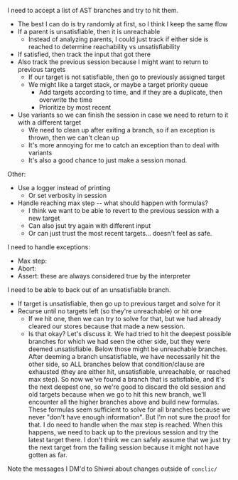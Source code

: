 I need to accept a list of AST branches and try to hit them.
* The best I can do is try randomly at first, so I think I keep the same flow
* If a parent is unsatisfiable, then it is unreachable
  * Instead of analyzing parents, I could just track if either side is reached to determine reachability vs unsatisfiability
* If satisfied, then track the input that got there
* Also track the previous session because I might want to return to previous targets
  * If our target is not satisfiable, then go to previously assigned target
  * We might like a target stack, or maybe a target priority queue
    * Add targets according to time, and if they are a duplicate, then overwrite the time
    * Prioritize by most recent
* Use variants so we can finish the session in case we need to return to it with a different target
  * We need to clean up after exiting a branch, so if an exception is thrown, then we can't clean up
  * It's more annoying for me to catch an exception than to deal with variants
  * It's also a good chance to just make a session monad.

Other:
* Use a logger instead of printing
  * Or set verbosity in session
* Handle reaching max step -- what should happen with formulas?
  * I think we want to be able to revert to the previous session with a new target
  * Can also jsut try again with different input
  * Or can just trust the most recent targets... doesn't feel as safe.

I need to handle exceptions:
* Max step:
* Abort:
* Assert: these are always considered true by the interpreter


I need to be able to back out of an unsatisfiable branch.
* If target is unsatisfiable, then go up to previous target and solve for it
* Recurse until no targets left (so they're unreachable) or hit one
  * If we hit one, then we can try to solve for that, but we had already cleared
    our stores because that made a new session.
  * Is that okay? Let's discuss it. We had tried to hit the deepest possible branches
    for which we had seen the other side, but they were deemed unsatisfiable. Below those
    might be unreachable branches. After deeming a branch unsatisfiable, we have necessarily
    hit the other side, so ALL branches below that condition/clause are exhausted (they are
    either hit, unsatisfiable, unreachable, or reached max step).
    So now we've found a branch that is satisfiable, and it's the next deepest one, so we're
    good to discard the old session and old targets because when we go to hit this new branch,
    we'll encounter all the higher branches above and build new formulas. These formulas seem
    sufficient to solve for all branches because we never "don't have enough information". But
    I'm not sure the proof for that.
    I do need to handle when the max step is reached. When this happens, we need to back up to
    the previous session and try the latest target there. I don't think we can safely assume
    that we just try the next target from the failing session because it might not have gotten as far.

Note the messages I DM'd to Shiwei about changes outside of `conclic/`
